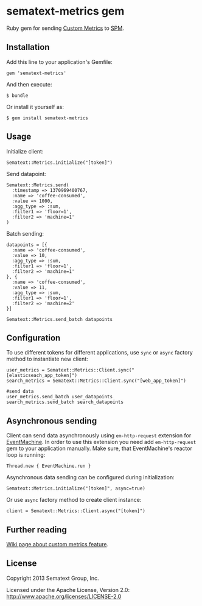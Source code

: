# sematext-metrics gem

Ruby gem for sending [Custom Metrics](https://sematext.atlassian.net/wiki/display/PUBSPM/Custom+Metrics) to [SPM](http://sematext.com/spm/index.html).

## Installation

Add this line to your application's Gemfile:

    gem 'sematext-metrics'

And then execute:

    $ bundle

Or install it yourself as:

    $ gem install sematext-metrics

## Usage

Initialize client:

    Sematext::Metrics.initialize("[token]")

Send datapoint:

    Sematext::Metrics.send(
      :timestamp => 1370969400767,
      :name => 'coffee-consumed',
      :value => 1000,
      :agg_type => :sum,
      :filter1 => 'floor=1',
      :filter2 => 'machine=1'
    )

Batch sending:

    datapoints = [{
      :name => 'coffee-consumed', 
      :value => 10,
      :agg_type => :sum,
      :filter1 => 'floor=1',
      :filter2 => 'machine=1'
    }, { 
      :name => 'coffee-consumed',
      :value => 11,
      :agg_type => :sum,
      :filter1 => 'floor=1',
      :filter2 => 'machine=2'
    }]

    Sematext::Metrics.send_batch datapoints    

## Configuration

To use different tokens for different applications, use `sync` or `async` factory method to instantiate new client:

    user_metrics = Sematext::Metrics::Client.sync("[elasticseach_app_token]")
    search_metrics = Sematext::Metrics::Client.sync("[web_app_token]")

    #send data
    user_metrics.send_batch user_datapoints
    search_metrics.send_batch search_datapoints


## Asynchronous sending

Client can send data asynchronously using `em-http-request` extension for [EventMachine](http://http://rubyeventmachine.com/). 
In order to use this extension you need add  `em-http-request` gem to your application manually. Make sure, that EventMachine's reactor loop is running:

    Thread.new { EventMachine.run }

Asynchronous data sending can be configured during initialization:

    Sematext::Metrics.initialize("[token]", async=true)

Or use `async` factory method to create client instance:

    client = Sematext::Metrics::Client.async("[token]")

## Further reading

[Wiki page about custom metrics feature](https://sematext.atlassian.net/wiki/display/PUBSPM/Custom+Metrics).

## License

Copyright 2013 Sematext Group, Inc.

Licensed under the Apache License, Version 2.0: http://www.apache.org/licenses/LICENSE-2.0

